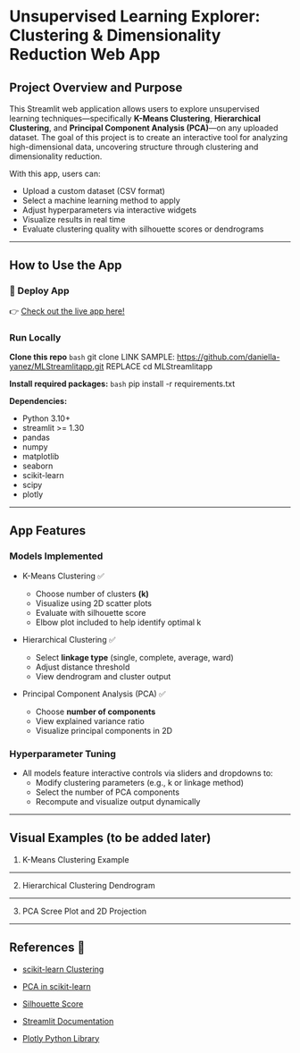 # Unsupervised Learning Explorer: Clustering & Dimensionality Reduction Web App

## Project Overview and Purpose

This Streamlit web application allows users to explore unsupervised learning techniques—specifically **K-Means Clustering**, **Hierarchical Clustering**, and **Principal Component Analysis (PCA)**—on any uploaded dataset. The goal of this project is to create an interactive tool for analyzing high-dimensional data, uncovering structure through clustering and dimensionality reduction.

With this app, users can:

- Upload a custom dataset (CSV format)
- Select a machine learning method to apply
- Adjust hyperparameters via interactive widgets
- Visualize results in real time
- Evaluate clustering quality with silhouette scores or dendrograms

---

## How to Use the App
### 🔗 Deploy App
👉 [Check out the live app here!](INPUTLINKHERE)

### Run Locally
**Clone this repo**
```bash```
git clone LINK SAMPLE: https://github.com/daniella-yanez/MLStreamlitapp.git REPLACE
cd MLStreamlitapp

**Install required packages:**
```bash```
pip install -r requirements.txt

**Dependencies:**

- Python 3.10+
- streamlit >= 1.30
- pandas
- numpy
- matplotlib
- seaborn
- scikit-learn
- scipy
- plotly

---

## App Features ##
### Models Implemented ###
- K-Means Clustering ✅
    - Choose number of clusters **(k)**
    - Visualize using 2D scatter plots
    - Evaluate with silhouette score
    - Elbow plot included to help identify optimal k

- Hierarchical Clustering ✅
    - Select **linkage type** (single, complete, average, ward)
    - Adjust distance threshold
    - View dendrogram and cluster output

- Principal Component Analysis (PCA) ✅
    - Choose **number of components**
    - View explained variance ratio
    - Visualize principal components in 2D

### Hyperparameter Tuning ###
- All models feature interactive controls via sliders and dropdowns to:
    - Modify clustering parameters (e.g., k or linkage method)
    - Select the number of PCA components
    - Recompute and visualize output dynamically

---

## Visual Examples (to be added later)
1. K-Means Clustering Example
   
**  **

2. Hierarchical Clustering Dendrogram

**  **

3. PCA Scree Plot and 2D Projection

---

## References 🔗
- [scikit-learn Clustering](https://scikit-learn.org/stable/modules/clustering.html)

- [PCA in scikit-learn](https://scikit-learn.org/stable/modules/decomposition.html#pca)

- [Silhouette Score](https://scikit-learn.org/stable/modules/generated/sklearn.metrics.silhouette_score.html)

- [Streamlit Documentation](https://docs.streamlit.io/)

- [Plotly Python Library](https://plotly.com/python/)

